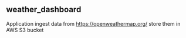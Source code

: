 ## weather_dashboard
Application ingest data from https://openweathermap.org/
store them in AWS S3 bucket